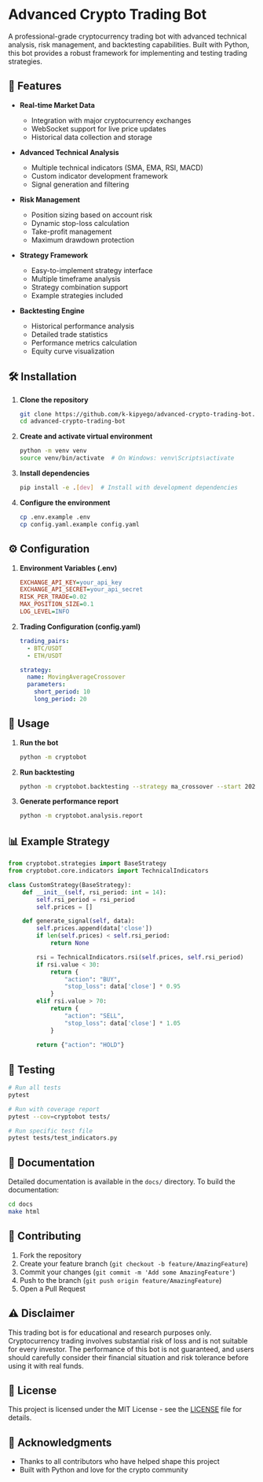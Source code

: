 # Advanced Crypto Trading Bot

A professional-grade cryptocurrency trading bot with advanced technical analysis, risk management, and backtesting capabilities. Built with Python, this bot provides a robust framework for implementing and testing trading strategies.

## 🚀 Features

- **Real-time Market Data**
  - Integration with major cryptocurrency exchanges
  - WebSocket support for live price updates
  - Historical data collection and storage

- **Advanced Technical Analysis**
  - Multiple technical indicators (SMA, EMA, RSI, MACD)
  - Custom indicator development framework
  - Signal generation and filtering

- **Risk Management**
  - Position sizing based on account risk
  - Dynamic stop-loss calculation
  - Take-profit management
  - Maximum drawdown protection

- **Strategy Framework**
  - Easy-to-implement strategy interface
  - Multiple timeframe analysis
  - Strategy combination support
  - Example strategies included

- **Backtesting Engine**
  - Historical performance analysis
  - Detailed trade statistics
  - Performance metrics calculation
  - Equity curve visualization

## 🛠️ Installation

1. **Clone the repository**
   ```bash
   git clone https://github.com/k-kipyego/advanced-crypto-trading-bot.git
   cd advanced-crypto-trading-bot
   ```

2. **Create and activate virtual environment**
   ```bash
   python -m venv venv
   source venv/bin/activate  # On Windows: venv\Scripts\activate
   ```

3. **Install dependencies**
   ```bash
   pip install -e .[dev]  # Install with development dependencies
   ```

4. **Configure the environment**
   ```bash
   cp .env.example .env
   cp config.yaml.example config.yaml
   ```

## ⚙️ Configuration

1. **Environment Variables (.env)**
   ```ini
   EXCHANGE_API_KEY=your_api_key
   EXCHANGE_API_SECRET=your_api_secret
   RISK_PER_TRADE=0.02
   MAX_POSITION_SIZE=0.1
   LOG_LEVEL=INFO
   ```

2. **Trading Configuration (config.yaml)**
   ```yaml
   trading_pairs:
     - BTC/USDT
     - ETH/USDT

   strategy:
     name: MovingAverageCrossover
     parameters:
       short_period: 10
       long_period: 20
   ```

## 🚦 Usage

1. **Run the bot**
   ```bash
   python -m cryptobot
   ```

2. **Run backtesting**
   ```bash
   python -m cryptobot.backtesting --strategy ma_crossover --start 2023-01-01
   ```

3. **Generate performance report**
   ```bash
   python -m cryptobot.analysis.report
   ```

## 📊 Example Strategy

```python
from cryptobot.strategies import BaseStrategy
from cryptobot.core.indicators import TechnicalIndicators

class CustomStrategy(BaseStrategy):
    def __init__(self, rsi_period: int = 14):
        self.rsi_period = rsi_period
        self.prices = []

    def generate_signal(self, data):
        self.prices.append(data['close'])
        if len(self.prices) < self.rsi_period:
            return None

        rsi = TechnicalIndicators.rsi(self.prices, self.rsi_period)
        if rsi.value < 30:
            return {
                "action": "BUY",
                "stop_loss": data['close'] * 0.95
            }
        elif rsi.value > 70:
            return {
                "action": "SELL",
                "stop_loss": data['close'] * 1.05
            }
        
        return {"action": "HOLD"}
```

## 🧪 Testing

```bash
# Run all tests
pytest

# Run with coverage report
pytest --cov=cryptobot tests/

# Run specific test file
pytest tests/test_indicators.py
```

## 📝 Documentation

Detailed documentation is available in the `docs/` directory. To build the documentation:

```bash
cd docs
make html
```

## 🤝 Contributing

1. Fork the repository
2. Create your feature branch (`git checkout -b feature/AmazingFeature`)
3. Commit your changes (`git commit -m 'Add some AmazingFeature'`)
4. Push to the branch (`git push origin feature/AmazingFeature`)
5. Open a Pull Request

## ⚠️ Disclaimer

This trading bot is for educational and research purposes only. Cryptocurrency trading involves substantial risk of loss and is not suitable for every investor. The performance of this bot is not guaranteed, and users should carefully consider their financial situation and risk tolerance before using it with real funds.

## 📜 License

This project is licensed under the MIT License - see the [LICENSE](LICENSE) file for details.

## 🙏 Acknowledgments

- Thanks to all contributors who have helped shape this project
- Built with Python and love for the crypto community

